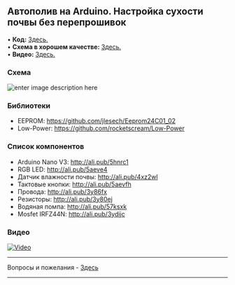 ## Автополив на Arduino. Настройка сухости почвы без перепрошивок
• **Код:** [Здесь.](/all_here/139/code.txt)  
• **Схема в хорошем качестве:** [Здесь.](https://i.imgur.com/vx91056.jpg)  
• **Видео:** [Здесь.](https://youtu.be/TNvrlb5-B1U)  

### Схема
![enter image description here](https://i.imgur.com/vx91056.jpg)

### Библиотеки
- EEPROM: https://github.com/jlesech/Eeprom24C01_02
- Low-Power: https://github.com/rocketscream/Low-Power

### Список компонентов
- Arduino Nano V3: http://ali.pub/5hnrc1
- RGB LED: http://ali.pub/5aeve4  
- Датчик влажности почвы: http://ali.pub/4xz2wl  
- Тактовые кнопки: http://ali.pub/5aevfh  
- Провода: http://ali.pub/3y86fx  
- Резисторы: http://ali.pub/3y80ej  
- Водяная помпа: http://ali.pub/57ksxk  
- Mosfet IRFZ44N: http://ali.pub/3ydijc  

### Видео
[![Video](https://img.youtube.com/vi/TNvrlb5-B1U/maxresdefault.jpg)](https://youtu.be/TNvrlb5-B1U)

---

Вопросы и пожелания - [Здесь](https://www.youtube.com/c/Bytevideo/)

---
